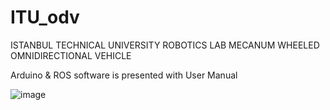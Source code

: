 # ITU_odv
ISTANBUL TECHNICAL UNIVERSITY ROBOTICS LAB MECANUM WHEELED OMNIDIRECTIONAL VEHICLE

Arduino & ROS software is presented with User Manual

![image](https://user-images.githubusercontent.com/32429841/153564136-19e1cae5-e13b-485b-8fb1-27ffcff3ff5b.png)
